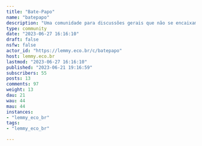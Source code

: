 ```yaml
---
title: "Bate-Papo" 
name: "batepapo"
description: "Uma comunidade para discussões gerais que não se encaixam nas previstas em outras."
type: community
date: "2023-06-27 16:16:10"
draft: false
nsfw: false
actor_id: "https://lemmy.eco.br/c/batepapo"
host: lemmy.eco.br
lastmod: "2023-06-27 16:16:10"
published: "2023-06-21 19:16:59"
subscribers: 55
posts: 13
comments: 97
weight: 13
dau: 21
wau: 44
mau: 44
instances:
- "lemmy_eco_br"
tags: 
- "lemmy_eco_br"

---
```

